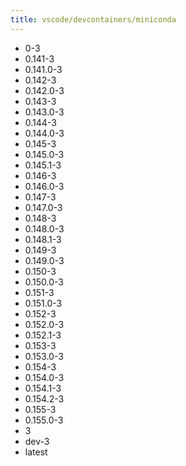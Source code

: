 ```yaml
---
title: vscode/devcontainers/miniconda
---
```

- 0-3
- 0.141-3
- 0.141.0-3
- 0.142-3
- 0.142.0-3
- 0.143-3
- 0.143.0-3
- 0.144-3
- 0.144.0-3
- 0.145-3
- 0.145.0-3
- 0.145.1-3
- 0.146-3
- 0.146.0-3
- 0.147-3
- 0.147.0-3
- 0.148-3
- 0.148.0-3
- 0.148.1-3
- 0.149-3
- 0.149.0-3
- 0.150-3
- 0.150.0-3
- 0.151-3
- 0.151.0-3
- 0.152-3
- 0.152.0-3
- 0.152.1-3
- 0.153-3
- 0.153.0-3
- 0.154-3
- 0.154.0-3
- 0.154.1-3
- 0.154.2-3
- 0.155-3
- 0.155.0-3
- 3
- dev-3
- latest
